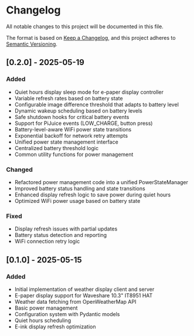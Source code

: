 # Changelog

All notable changes to this project will be documented in this file.

The format is based on [Keep a Changelog](https://keepachangelog.com/en/1.0.0/),
and this project adheres to [Semantic Versioning](https://semver.org/spec/v2.0.0.html).

## [0.2.0] - 2025-05-19

### Added
- Quiet hours display sleep mode for e-paper display controller
- Variable refresh rates based on battery state
- Configurable image difference threshold that adapts to battery level
- Dynamic wakeup scheduling based on battery levels
- Safe shutdown hooks for critical battery events
- Support for PiJuice events (LOW_CHARGE, button press)
- Battery-level-aware WiFi power state transitions
- Exponential backoff for network retry attempts
- Unified power state management interface
- Centralized battery threshold logic
- Common utility functions for power management

### Changed
- Refactored power management code into a unified PowerStateManager
- Improved battery status handling and state transitions
- Enhanced display refresh logic to save power during quiet hours
- Optimized WiFi power usage based on battery state

### Fixed
- Display refresh issues with partial updates
- Battery status detection and reporting
- WiFi connection retry logic

## [0.1.0] - 2025-05-15

### Added
- Initial implementation of weather display client and server
- E-paper display support for Waveshare 10.3" IT8951 HAT
- Weather data fetching from OpenWeatherMap API
- Basic power management
- Configuration system with Pydantic models
- Quiet hours scheduling
- E-ink display refresh optimization